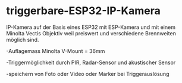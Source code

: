 # triggerbare-ESP32-IP-Kamera

IP-Kamera auf der Basis eines ESP32 mit ESP-Kamera und mit einem Minolta Vectis Objektiv weil preiswert und verschiedene Brennweiten möglich sind.

-Auflagemass Minolta V-Mount = 36mm

-Triggermöglichkeit durch PIR, Radar-Sensor und akustischer Sensor

-speichern von Foto oder Video oder Marker bei Triggerauslösung
